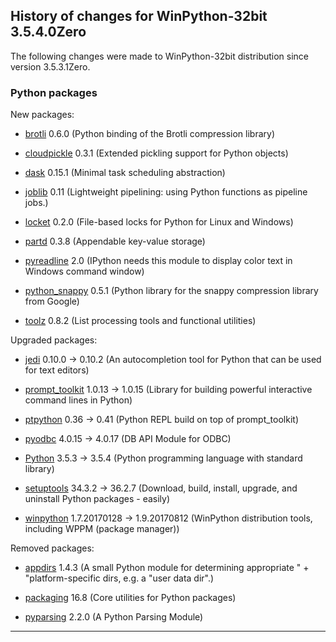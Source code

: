 ﻿## History of changes for WinPython-32bit 3.5.4.0Zero

The following changes were made to WinPython-32bit distribution since version 3.5.3.1Zero.

### Python packages

New packages:

  * [brotli](https://pypi.python.org/pypi/brotli) 0.6.0 (Python binding of the Brotli compression library)
  * [cloudpickle](https://pypi.python.org/pypi/cloudpickle) 0.3.1 (Extended pickling support for Python objects)
  * [dask](https://pypi.python.org/pypi/dask) 0.15.1 (Minimal task scheduling abstraction)
  * [joblib](https://pypi.python.org/pypi/joblib) 0.11 (Lightweight pipelining: using Python functions as pipeline jobs.)
  * [locket](https://pypi.python.org/pypi/locket) 0.2.0 (File-based locks for Python for Linux and Windows)
  * [partd](https://pypi.python.org/pypi/partd) 0.3.8 (Appendable key-value storage)
  * [pyreadline](https://pypi.python.org/pypi/pyreadline) 2.0 (IPython needs this module to display color text in Windows command window)
  * [python_snappy](https://pypi.python.org/pypi/python_snappy) 0.5.1 (Python library for the snappy compression library from Google)
  * [toolz](https://pypi.python.org/pypi/toolz) 0.8.2 (List processing tools and functional utilities)

Upgraded packages:

  * [jedi](https://pypi.python.org/pypi/jedi) 0.10.0 → 0.10.2 (An autocompletion tool for Python that can be used for text editors)
  * [prompt_toolkit](https://pypi.python.org/pypi/prompt_toolkit) 1.0.13 → 1.0.15 (Library for building powerful interactive command lines in Python)
  * [ptpython](https://pypi.python.org/pypi/ptpython) 0.36 → 0.41 (Python REPL build on top of prompt_toolkit)
  * [pyodbc](https://pypi.python.org/pypi/pyodbc) 4.0.15 → 4.0.17 (DB API Module for ODBC)
  * [Python](http://www.python.org/) 3.5.3 → 3.5.4 (Python programming language with standard library)
  * [setuptools](https://pypi.python.org/pypi/setuptools) 34.3.2 → 36.2.7 (Download, build, install, upgrade, and uninstall Python packages - easily)
  * [winpython](http://winpython.github.io/) 1.7.20170128 → 1.9.20170812 (WinPython distribution tools, including WPPM (package manager))

Removed packages:

  * [appdirs](https://pypi.python.org/pypi/appdirs) 1.4.3 (A small Python module for determining appropriate " + "platform-specific dirs, e.g. a "user data dir".)
  * [packaging](https://pypi.python.org/pypi/packaging) 16.8 (Core utilities for Python packages)
  * [pyparsing](http://pyparsing.wikispaces.com/) 2.2.0 (A Python Parsing Module)

* * *
